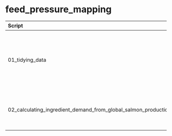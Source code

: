 # feed_pressure_mapping

| Script            | Function                                                                                              |
|:------------------|:------------------------------------------------------------------------------------------------------|
| 01_tidying_data   | This script is used for tidying all data products used in the project                                 |
| 02_calculating_ingredient_demand_from_global_salmon_production.Rmd | Calculates the gross ingredient demand for salmon    |
